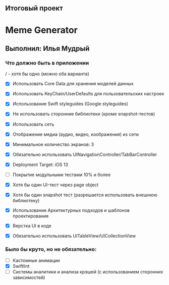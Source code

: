 ##     Итоговый проект
#     Meme Generator
## Выполнил: Илья Мудрый

### Что должно быть в приложении

/ -  хотя бы одно (можно оба варианта)

- [x] Использовать Core Data для хранения моделей данных
- [x] Использовать KeyChain/UserDefaults для пользовательских настроек
- [x] Использование Swift styleguides (Google styleguides)
- [x] Не использовать сторонние библиотеки (кроме snapshot-тестов)
- [x] Использовать сеть
- [x] Отображение медиа (аудио, видео, изображения) из сети
- [x] Минимальное количество экранов: 3
- [x] Обязательно использовать UINavigationController/TabBarController
- [x] Deployment Target: iOS 13
- [ ] Покрытие модульными тестами 10% и более
- [x] Хотя бы один UI-тест через page object
- [x] Хотя бы один snapshot тест (разрешается использовать внешнюю библиотеку)
- [x] Использование Архитектурных подходов и шаблонов проектирования
- [x] Верстка UI в коде
- [x] Обязательно использовать UITableView/UICollectionView


### Было бы круто, но не обязательно:

- [ ] Кастомные анимации
- [x] Swiftlint
- [ ] Системы аналитики и анализа крэшей  (с использованием сторонних зависимостей)
